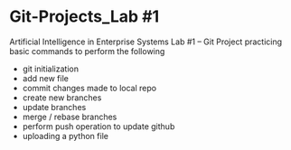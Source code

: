# Git-Projects_Lab #1
Artificial Intelligence in Enterprise Systems Lab #1 – Git Project practicing basic commands to perform the following
- git initialization
- add new file
- commit changes made to local repo
- create new branches
- update branches
- merge / rebase branches
- perform push operation to update github
- uploading a python file 
